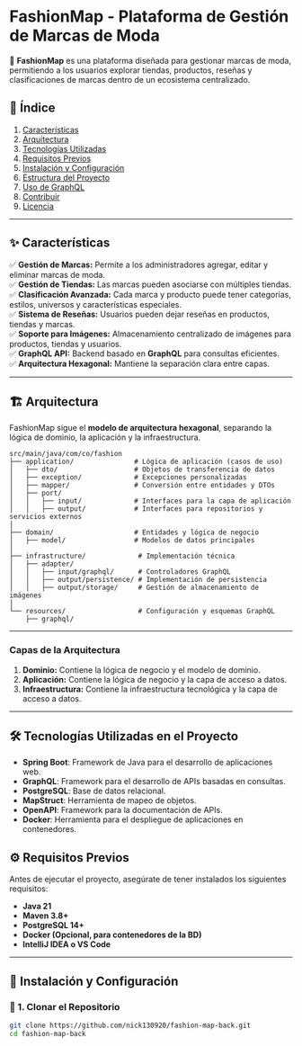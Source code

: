 # FashionMap - Plataforma de Gestión de Marcas de Moda
🚀 **FashionMap** es una plataforma diseñada para gestionar marcas de moda, permitiendo a los usuarios explorar tiendas, productos, reseñas y clasificaciones de marcas dentro de un ecosistema centralizado.

## 📌 Índice
1. [Características](#características)
2. [Arquitectura](#arquitectura)
3. [Tecnologías Utilizadas](#tecnologías-utilizadas)
4. [Requisitos Previos](#requisitos-previos)
5. [Instalación y Configuración](#instalación-y-configuración)
6. [Estructura del Proyecto](#estructura-del-proyecto)
7. [Uso de GraphQL](#uso-de-graphql)
8. [Contribuir](#contribuir)
9. [Licencia](#licencia)

---

## ✨ Características
✅ **Gestión de Marcas:** Permite a los administradores agregar, editar y eliminar marcas de moda.  
✅ **Gestión de Tiendas:** Las marcas pueden asociarse con múltiples tiendas.  
✅ **Clasificación Avanzada:** Cada marca y producto puede tener categorías, estilos, universos y características especiales.  
✅ **Sistema de Reseñas:** Usuarios pueden dejar reseñas en productos, tiendas y marcas.  
✅ **Soporte para Imágenes:** Almacenamiento centralizado de imágenes para productos, tiendas y usuarios.  
✅ **GraphQL API:** Backend basado en **GraphQL** para consultas eficientes.  
✅ **Arquitectura Hexagonal:** Mantiene la separación clara entre capas.

---

## 🏗 Arquitectura
FashionMap sigue el **modelo de arquitectura hexagonal**, separando la lógica de dominio, la aplicación y la infraestructura.
```
src/main/java/com/co/fashion
├── application/               # Lógica de aplicación (casos de uso)
│   ├── dto/                   # Objetos de transferencia de datos
│   ├── exception/             # Excepciones personalizadas 
│   ├── mapper/                # Conversión entre entidades y DTOs
│   ├── port/                  
│   │   ├── input/             # Interfaces para la capa de aplicación
│   │   ├── output/            # Interfaces para repositorios y servicios externos
│
├── domain/                    # Entidades y lógica de negocio
│   ├── model/                 # Modelos de datos principales
│
├── infrastructure/             # Implementación técnica
│   ├── adapter/
│   │   ├── input/graphql/      # Controladores GraphQL
│   │   ├── output/persistence/ # Implementación de persistencia
│   │   ├── output/storage/     # Gestión de almacenamiento de imágenes
│
└── resources/                  # Configuración y esquemas GraphQL
    ├── graphql/                

```

---
### Capas de la Arquitectura
1. **Dominio:** Contiene la lógica de negocio y el modelo de dominio.
2. **Aplicación:** Contiene la lógica de negocio y la capa de acceso a datos.
3. **Infraestructura:** Contiene la infraestructura tecnológica y la capa de acceso a datos.

--- 

## 🛠 Tecnologías Utilizadas en el Proyecto
- **Spring Boot**: Framework de Java para el desarrollo de aplicaciones web.    
- **GraphQL**: Framework para el desarrollo de APIs basadas en consultas.    
- **PostgreSQL**: Base de datos relacional.    
- **MapStruct**: Herramienta de mapeo de objetos.    
- **OpenAPI**: Framework para la documentación de APIs.
- **Docker**: Herramienta para el despliegue de aplicaciones en contenedores.

## ⚙️ Requisitos Previos
Antes de ejecutar el proyecto, asegúrate de tener instalados los siguientes requisitos:

- **Java 21**
- **Maven 3.8+**
- **PostgreSQL 14+**
- **Docker (Opcional, para contenedores de la BD)**
- **IntelliJ IDEA o VS Code**

---

## 🚀 Instalación y Configuración

### 🔹 1. Clonar el Repositorio
```bash
git clone https://github.com/nick130920/fashion-map-back.git
cd fashion-map-back
```